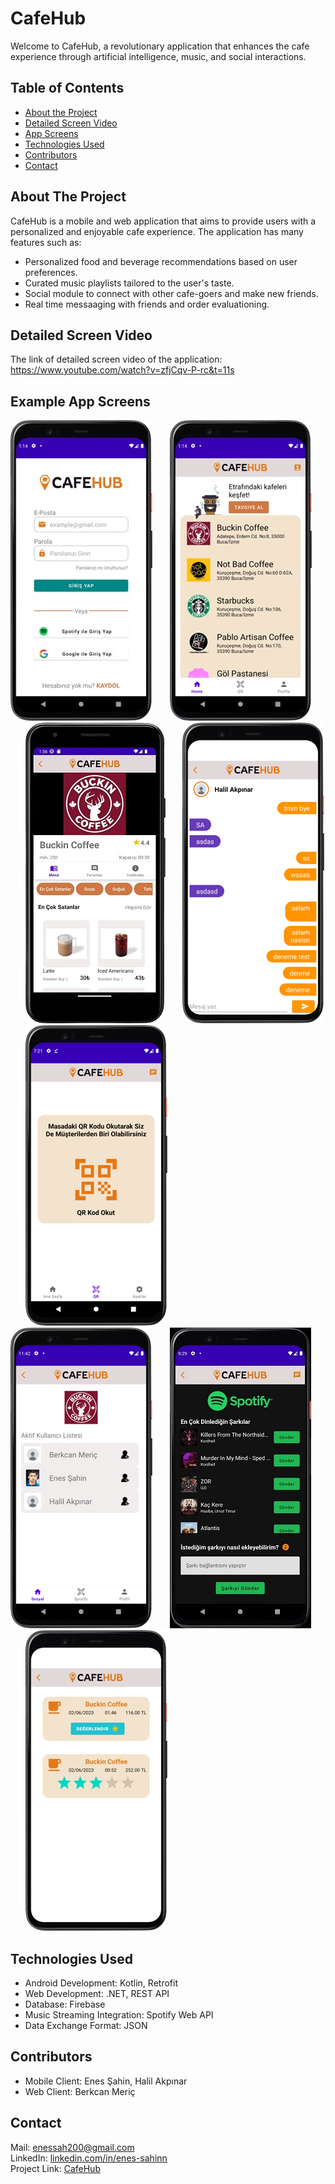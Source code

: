 # CafeHub
Welcome to CafeHub, a revolutionary application that enhances the cafe experience through artificial intelligence, music, and social interactions.

## Table of Contents
* [About the Project](#about-the-project)
* [Detailed Screen Video](#detailed-screen-video)
* [App Screens](#app-screens)
* [Technologies Used](#technologies-used)
* [Contributors](#contributors)
* [Contact](#contact)

## About The Project
CafeHub is a mobile and web application that aims to provide users with a personalized and enjoyable cafe experience. The application has many features such as:
- Personalized food and beverage recommendations based on user preferences.
- Curated music playlists tailored to the user's taste.
- Social module to connect with other cafe-goers and make new friends.
- Real time messaaging with friends and order evaluationing.

## Detailed Screen Video
The link of detailed screen video of the application: https://www.youtube.com/watch?v=zfjCqv-P-rc&t=11s

## Example App Screens
![alt text](https://github.com/enes-sahinn/CustomerRecognitionApp-CafeHub-MobilClient/blob/master/app_screens/app_screen_1.jpg) &nbsp;&nbsp;&nbsp;&nbsp;&nbsp;
![alt text](https://github.com/enes-sahinn/CustomerRecognitionApp-CafeHub-MobilClient/blob/master/app_screens/app_screen_2.jpg) &nbsp;&nbsp;&nbsp;&nbsp;&nbsp;
![alt text](https://github.com/enes-sahinn/CustomerRecognitionApp-CafeHub-MobilClient/blob/master/app_screens/app_screen3.jpg) &nbsp;&nbsp;&nbsp;&nbsp;&nbsp;
![alt text](https://github.com/enes-sahinn/CustomerRecognitionApp-CafeHub-MobilClient/blob/master/app_screens/app_screen_4.png) &nbsp;&nbsp;&nbsp;&nbsp;&nbsp;
![alt text](https://github.com/enes-sahinn/CustomerRecognitionApp-CafeHub-MobilClient/blob/master/app_screens/app_screen_5.png) &nbsp;&nbsp;&nbsp;&nbsp;&nbsp;
![alt text](https://github.com/enes-sahinn/CustomerRecognitionApp-CafeHub-MobilClient/blob/master/app_screens/app_screen_6.png) &nbsp;&nbsp;&nbsp;&nbsp;&nbsp;
![alt text](https://github.com/enes-sahinn/CustomerRecognitionApp-CafeHub-MobilClient/blob/master/app_screens/app_screen7.jpg) &nbsp;&nbsp;&nbsp;&nbsp;&nbsp;
![alt text](https://github.com/enes-sahinn/CustomerRecognitionApp-CafeHub-MobilClient/blob/master/app_screens/app_screen_8.jpg)

## Technologies Used
- Android Development: Kotlin, Retrofit
- Web Development: .NET, REST API
- Database: Firebase
- Music Streaming Integration: Spotify Web API
- Data Exchange Format: JSON

## Contributors
- Mobile Client: Enes Şahin, Halil Akpınar
- Web Client: Berkcan Meriç

## Contact
Mail: enessah200@gmail.com\
LinkedIn: [linkedin.com/in/enes-sahinn](https://www.linkedin.com/in/enes-sahinn/)\
Project Link: [CafeHub](https://github.com/enes-sahinn/CustomerRecognitionApp-CafeHub-MobilClient)




